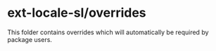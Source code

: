 # ext-locale-sl/overrides

This folder contains overrides which will automatically be required by package users.
